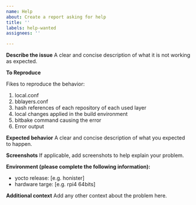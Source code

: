 ```yaml
---
name: Help
about: Create a report asking for help
title: ''
labels: help-wanted
assignees: ''

---
```


**Describe the issue**
A clear and concise description of what it is not working as expected.

**To Reproduce**

Fikes to reproduce the behavior:
1. local.conf
2. bblayers.conf
3. hash references of each repository of each used layer
4. local changes applied in the build environment
5. bitbake command causing the error
6. Error output

**Expected behavior**
A clear and concise description of what you expected to happen.

**Screenshots**
If applicable, add screenshots to help explain your problem.

**Environment (please complete the following information):**
 - yocto release: [e.g. honister]
 - hardware targe: [e.g. rpi4 64bits]

**Additional context**
Add any other context about the problem here.
